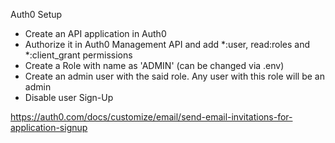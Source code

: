 Auth0 Setup
- Create an API application in Auth0
- Authorize it in Auth0 Management API and add *:user, read:roles and *:client_grant permissions
- Create a Role with name as 'ADMIN' (can be changed via .env)
- Create an admin user with the said role. Any user with this role will be an admin
- Disable user Sign-Up

https://auth0.com/docs/customize/email/send-email-invitations-for-application-signup
